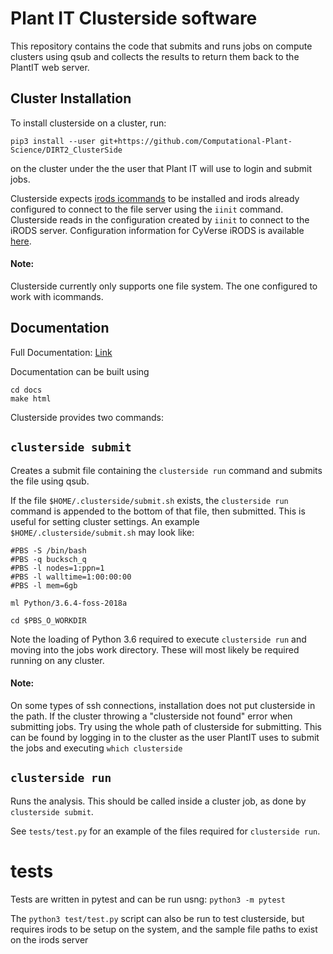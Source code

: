 # Plant IT Clusterside software

This repository contains the code that submits and runs jobs on compute
clusters using qsub and collects the results to return them back to the
PlantIT web server.

Cluster Installation
---------------------
To install clusterside on a cluster, run:

```
pip3 install --user git+https://github.com/Computational-Plant-Science/DIRT2_ClusterSide
```

on the cluster under the the user that Plant IT will use to login and submit jobs.

Clusterside expects [irods icommands](https://wiki.cyverse.org/wiki/display/DS/Setting+Up+iCommands) to be installed and irods already
configured to connect to the file server using the `iinit` command. Clusterside
reads in the configuration created by `iinit` to connect to the iRODS server. Configuration information for CyVerse iRODS is available [here](https://wiki.cyverse.org/wiki/display/DS/Setting+Up+iCommands).

#### Note:
Clusterside currently only supports one file system. The one configured to work with icommands.

Documentation
---------

Full Documentation: [Link](https://plant-it-clusterside.readthedocs.io/en/latest/)

Documentation can be built using

```
cd docs
make html
```

Clusterside provides two commands:

## `clusterside submit`
Creates a submit file containing the `clusterside run` command
and submits the file using qsub.

If the file `$HOME/.clusterside/submit.sh` exists, the `clusterside run`
command is appended to the bottom of that file, then submitted. This is
useful for setting cluster settings. An example `$HOME/.clusterside/submit.sh`
may look like:

```
#PBS -S /bin/bash
#PBS -q bucksch_q
#PBS -l nodes=1:ppn=1
#PBS -l walltime=1:00:00:00
#PBS -l mem=6gb

ml Python/3.6.4-foss-2018a

cd $PBS_O_WORKDIR
```

Note the loading of Python 3.6 required to execute `clusterside run` and
moving into the jobs work directory. These will most likely be required running
on any cluster.

#### Note:
On some types of ssh connections, installation does not put clusterside in the
path. If the cluster throwing a "clusterside not found" error when submitting
jobs. Try using the whole path of clusterside for submitting. This can be
found by logging in to the cluster as the user PlantIT uses to submit the jobs
and executing `which clusterside`

## `clusterside run`
Runs the analysis. This should be called inside a cluster job, as done by
`clusterside submit`.

See `tests/test.py` for an example of the files required for `clusterside run`.

# tests
Tests are written in pytest and can be run usng: `python3 -m pytest`

The `python3 test/test.py` script can also be run to test clusterside, but requires
irods to be setup on the system, and the sample file paths to exist on the irods server
